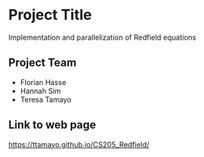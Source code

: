 
# Project Title
Implementation and parallelization of Redfield equations

## Project Team
* Florian Hasse 
* Hannah Sim
* Teresa Tamayo

## Link to web page

https://ttamayo.github.io/CS205_Redfield/

